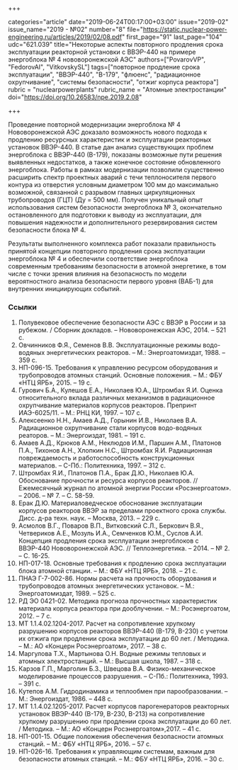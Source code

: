 +++

categories="article"
date="2019-06-24T00:17:00+03:00"
issue="2019-02"
issue_name="2019 - №02"
number="8"
file="https://static.nuclear-power-engineering.ru/articles/2019/02/08.pdf"
first_page="91"
last_page="104"
udc="621.039"
title="Некоторые аспекты повторного продления срока эксплуатации реакторной установки с ВВЭР-440 на примере энергоблока № 4 нововоронежской АЭС"
authors=["PovarovVP", "FedorovAI", "VitkovskySL"]
tags=["повторное продление срока эксплуатации", "ВВЭР-440", "В-179", "флюенс", "радиационное охрупчивание", "системы безопасности", "отжиг корпуса реактора"]
rubric = "nuclearpowerplants"
rubric_name = "Атомные электростанции"
doi="https://doi.org/10.26583/npe.2019.2.08"

+++

Проведение повторной модернизации энергоблока № 4 Нововоронежской АЭС доказало возможность нового подхода к продлению ресурсных характеристик и эксплуатации реакторных установок ВВЭР-440. В статье дан анализ существующих проблем энергоблока с ВВЭР-440 (В-179), показаны возможные пути решения выявленных недостатков, а также конечное состояние обновленного энергоблока. Работы в рамках модернизации позволили существенно расширить спектр проектных аварий с течи теплоносителя первого контура из отверстия условным диаметром 100 мм до максимально возможной, связанной с разрывом главных циркуляционных трубопроводов (ГЦТ) (Ду = 500 мм). Получен уникальный опыт использования систем безопасности энергоблока № 3, окончательно остановленного для подготовки к выводу из эксплуатации, для повышения надежности и дополнительного резервирования систем безопасности блока № 4.

Результаты выполненного комплекса работ показали правильность принятой концепции повторного продления срока эксплуатации энергоблока № 4 и обеспечили соответствие энергоблока современным требованиям безопасности в атомной энергетике, в том числе с точки зрения влияния на безопасность по модели вероятностного анализа безопасности первого уровня (ВАБ-1) для внутренних инициирующих событий.

### Ссылки

1. Полувековое обеспечение безопасности АЭС с ВВЭР в России и за рубежом. / Сборник докладов. – Нововоронежская АЭС, 2014. – 521 с.
2. Овчинников Ф.Я., Семенов В.В. Эксплуатационные режимы водо-водяных энергетических реакторов. – М.: Энергоатомиздат, 1988. – 359 с.
3. НП-096-15. Требования к управлению ресурсом оборудования и трубопроводов атомных станций. Основные положения. – М.: ФБУ «НТЦ ЯРБ», 2015. – 19 с.
4. Гурович Б.А., Кулешов Е.А., Николаев Ю.А., Штромбах Я.И. Оценка относительного вклада различных механизмов в радиационное охрупчивание материалов корпусов реакторов. Препринт ИАЭ-6025/11. – М.: РНЦ КИ, 1997. – 107 с.
5. Алексеенко Н.Н., Амаев А.Д., Горынин И.В., Николаев В.А. Радиационное охрупчивание стали корпусов водо-водяных реаторов. – М.: Энергоиздат, 1981. – 191 с.
6. Амаев А.Д., Крюков А.М., Неклюдов И.М., Паршин А.М., Платонов П.А., Тихонов А.Н., Хлопкин Н.С., Штромбах Я.И. Радиационная повреждаемость и работоспособность конструкционных материалов. – С-Пб.: Политехника, 1997. – 312 с.
7. Штромбах Я.И., Платонов П.А., Брак Д.Ю., Николаев Ю.А. Обоснование прочности и ресурса корпусов реакторов. // Ежемесячный журнал по атомной энергии России «Росэнергоатом». – 2006. – № 7. – С. 58-59.
8. Ерак Д.Ю. Материаловедческое обоснование эксплуатации корпусов реакторов ВВЭР за пределами проектного срока службы. Дисс. д-ра техн. наук. – Москва, 2013. – 229 с.
9. Асмолов В.Г., Поваров В.П., Витковский С.Л., Беркович В.Я., Четвериков А.Е., Мозуль И.А., Семченков Ю.М., Суслов А.И. Концепция продления срока эксплуатации энергоблоков с ВВЭР-440 Нововоронежской АЭС. // Теплоэнергетика. – 2014. – № 2. – С. 16-25.
10. НП-017-18. Основные требования к продлению срока эксплуатации блока атомной станции. – М.: ФБУ «НТЦ ЯРБ», 2018. – 21 с.
11. ПНАЭ Г-7-002-86. Нормы расчета на прочность оборудования и трубопроводов атомных энергетических установок. – М.: Энергоатомиздат, 1989. – 525 с.
12. РД ЭО 0421-02. Методика прогноза прочностных характеристик материала корпуса реактора при дооблучении. – М.: Росэнергоатом, 2012. – 7 с.
13. МТ 1.1.4.02.1204-2017. Расчет на сопротивление хрупкому разрушению корпусов реакторов ВВЭР-440 (В-179, В-230) с учетом их отжига при продлении срока эксплуатации до 60 лет. / Методика. – М.: АО «Концерн Росэнергоатом», 2017. – 38 с.
14. Маргулова Т.Х., Мартынова О.Н. Водные режимы тепловых и атомных электростанций. – М.: Высшая школа, 1987. – 318 с.
15. Карзов Г.П., Марголин Б.З., Швецова В.А. Физико-механическое моделирование процессов разрушения. – С-Пб.: Политехника, 1993. – 391 с.
16. Кутепов А.М. Гидродинамика и теплообмен при парообразовании. – М.: Энергоиздат, 1986. – 448 с.
17. МТ 1.1.4.02.1205-2017. Расчет корпусов парогенераторов реакторных установок ВВЭР-440 (В-179, В-230, В-213) на сопротивление хрупкому разрушению при продлении срока эксплуатации до 60 лет. / Методика. – М.: АО «Концерн Росэнергоатом»,2017. – 41 с.
18. НП-001-15. Общие положения обеспечения безопасности атомных станций. – М.: ФБУ «НТЦ ЯРБ», 2016. – 57 с.
19. НП-026-16. Требования к управляющим системам, важным для безопасности атомных станций. – М.: ФБУ «НТЦ ЯРБ», 2016. – 30 с.